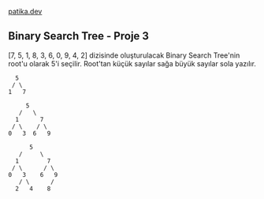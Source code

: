 [patika.dev](https://patika.dev)

## Binary Search Tree - Proje 3

[7, 5, 1, 8, 3, 6, 0, 9, 4, 2] dizisinde oluşturulacak Binary Search Tree'nin root'u olarak 5'i seçilir. Root'tan küçük sayılar sağa büyük sayılar sola yazılır.

```
  5
 / \
1   7
```

```
     5
   /   \
  1      7
 / \    / \
0   3  6   9
```

```
      5
   /     \
  1        7
 / \      / \
0   3    6   9
   / \      /
  2   4    8

```

